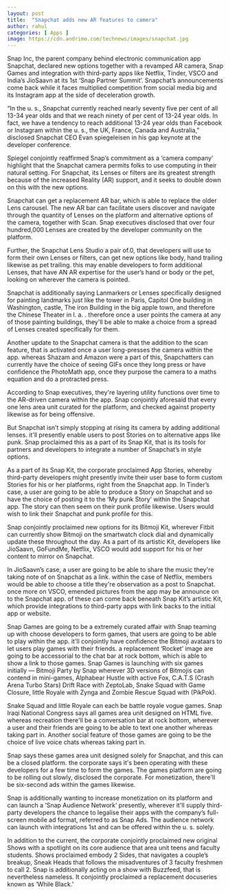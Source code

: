 ```yaml
---
layout: post
title:  "Snapchat adds new AR features to camera"
author: rahul
categories: [ Apps ]
image: https://cdn.andrimo.com/technews/images/snapchat.jpg
---
```

Snap Inc, the parent company behind electronic communication app Snapchat, declared new options together with a revamped AR camera, Snap Games and integration with third-party apps like Netflix, Tinder, VSCO and India’s JioSaavn at its 1st ‘Snap Partner Summit’. Snapchat’s announcements come back while it faces multiplied competition from social media big and its Instagram app at the side of deceleration growth.

“In the u.  s., Snapchat currently reached nearly seventy five per cent of all 13-34 year olds and that we reach ninety of per cent of 13-24 year olds. In fact, we have a tendency to reach additional 13-24 year olds than Facebook or Instagram within the u.  s., the UK, France, Canada and Australia,” disclosed Snapchat CEO Evan spiegeleisen in his gap keynote at the developer conference.

Spiegel conjointly reaffirmed Snap’s commitment as a ‘camera company’ highlight that the Snapchat camera permits folks to use computing in their natural setting. For Snapchat, its Lenses or filters are its greatest strength because of the increased Reality (AR) support, and it seeks to double down on this with the new options.

Snapchat can get a replacement AR bar, which is able to replace the older Lens carousel. The new AR bar can facilitate users discover and navigate through the quantity of Lenses on the platform and alternative options of the camera, together with Scan. Snap executives disclosed that over four hundred,000 Lenses are created by the developer community on the platform.

Further, the Snapchat Lens Studio a pair of.0, that developers will use to form their own Lenses or filters, can get new options like body, hand trailing likewise as pet trailing. this may enable developers to form additional Lenses, that have AN AR expertise for the user’s hand or body or the pet, looking on wherever the camera is pointed.

Snapchat is additionally saying Lanmarkers or Lenses specifically designed for painting landmarks just like the tower in Paris, Capitol One building in Washington, castle, The iron Building in the big apple town, and therefore the Chinese Theater in l.  a.  . therefore once a user points the camera at any of those painting buildings, they'll be able to make a choice from a spread of Lenses created specifically for them.

Another update to the Snapchat camera is that the addition to the scan feature, that is activated once a user long-presses the camera within the app. whereas Shazam and Amazon were a part of this, Snapchatters can currently have the choice of seeing GIFs once they long press or have confidence the PhotoMath app, once they purpose the camera to a maths equation and do a protracted press.

According to Snap executives, they're layering utility functions over time to the AR-driven camera within the app. Snap conjointly aforesaid that every one lens area unit curated for the platform, and checked against property likewise as for being offensive.

But Snapchat isn’t simply stopping at rising its camera by adding additional lenses. it'll presently enable users to post Stories on to alternative apps like punk. Snap proclaimed this as a part of its Snap Kit, that is its tools for partners and developers to integrate a number of Snapchat’s in style options.

As a part of its Snap Kit, the corporate proclaimed App Stories, whereby third-party developers might presently invite their user base to form custom Stories for his or her platforms, right from the Snapchat app. In Tinder’s case, a user are going to be able to produce a Story on Snapchat and so have the choice of posting it to the ‘My punk Story’ within the Snapchat app. The story can then seem on their punk profile likewise. Users would wish to link their Snapchat and punk profile for this.

Snap conjointly proclaimed new options for its Bitmoji Kit, wherever Fitbit can currently show Bitmoji on the smartwatch clock dial and dynamically update these throughout the day. As a part of its artistic Kit, developers like JioSaavn, GoFundMe, Netflix, VSCO would add support for his or her content to mirror on Snapchat.

In JioSaavn’s case, a user are going to be able to share the music they're taking note of on Snapchat as a link. within the case of Netflix, members would be able to choose a title they're observation as a post to Snapchat. once more on VSCO, emended pictures from the app may be announce on to the Snapchat app. of these can come back beneath Snap Kit’s artistic Kit, which provide integrations to third-party apps with link backs to the initial app or website.

Snap Games are going to be a extremely curated affair with Snap teaming up with choose developers to form games, that users are going to be able to play within the app. it'll conjointly have confidence the Bitmoji avataars to let users play games with their friends. a replacement ‘Rocket’ image are going to be accessorial to the chat bar at rock bottom, which is able to show a link to those games. Snap Games is launching with six games initially — Bitmoji Party by Snap wherever 3D versions of Bitmojis can contend in mini-games, Alphabear Hustle with active Fox, C.A.T.S (Crash Arena Turbo Stars) Drift Race with ZeptoLab, Snake Squad with Game Closure, little Royale with Zynga and Zombie Rescue Squad with (PikPok).

Snake Squad and little Royale can each be battle royale vogue games. Snap Iraqi National Congress says all games area unit designed on HTML five. whereas recreation there'll be a conversation bar at rock bottom, wherever a user and their friends are going to be able to text one another whereas taking part in. Another social feature of those games are going to be the choice of live voice chats whereas taking part in.

Snap says these games area unit designed solely for Snapchat, and this can be a closed platform. the corporate says it's been operating with these developers for a few time to form the games. The games platform are going to be rolling out slowly, disclosed the corporate. For monetization, there'll be six-second ads within the games likewise.

Snap is additionally wanting to increase monetization on its platform and can launch a ‘Snap Audience Network’ presently, wherever it'll supply third-party developers the chance to legalise their apps with the company’s full-screen mobile ad format, referred to as Snap Ads. The audience network can launch with integrations 1st and can be offered within the u.  s. solely.

In addition to the current, the corporate conjointly proclaimed new original Shows with a spotlight on its core audience that area unit teens and faculty students. Shows proclaimed embody 2 Sides, that navigates a couple’s breakup, Sneak Heads that follows the misadventures of 3 faculty freshmen to call 2. Snap is additionally acting on a show with Buzzfeed, that is nevertheless nameless. It conjointly proclaimed a replacement docuseries known as ‘While Black.’
